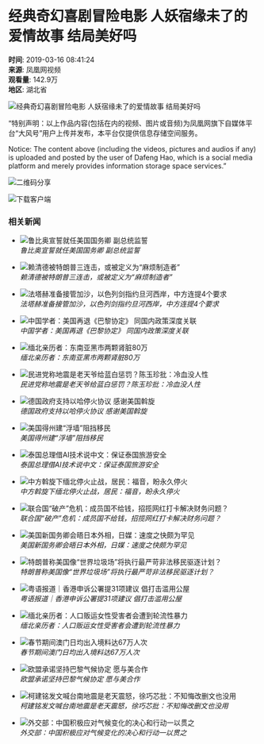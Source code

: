 # 经典奇幻喜剧冒险电影 人妖宿缘未了的爱情故事 结局美好吗

**时间**: 2019-03-16 08:41:24  
**来源**: 凤凰网视频  
**观看量**: 142.9万  
**地区**: 湖北省  

![经典奇幻喜剧冒险电影 人妖宿缘未了的爱情故事 结局美好吗](https://d.ifengimg.com/w72_h40/img1.ugc.ifeng.com/newugc/20190316/8/wemedia/42e86fb52f24d2dfe4474fc2612959b540706cf8_size340_w640_h360.png)  

“特别声明：以上作品内容(包括在内的视频、图片或音频)为凤凰网旗下自媒体平台“大风号”用户上传并发布，本平台仅提供信息存储空间服务。

Notice: The content above (including the videos, pictures and audios if any) is uploaded and posted by the user of Dafeng Hao, which is a social media platform and merely provides information storage space services.”  

![二维码分享](//qrcode.ifeng.com/2024/11/09/e46678730381631c7fe366f056cbc987.png)  

![下载客户端](//x0.ifengimg.com/ucms/qr/2021_09/870CE559BCBD54DB36A25BFBFF6A8155BD3FAD3D_size1_w260_h260.png)  

### 相关新闻

-   ![鲁比奥宣誓就任美国国务卿 副总统监誓](https://d.ifengimg.com/w72_h40/x0.ifengimg.com/ucms/2025_04/0CF27688106FAF61DE8283FBC1198220CA85846C_size127_w1920_h1080.jpg)  
    _鲁比奥宣誓就任美国国务卿 副总统监誓_  

-   ![赖清德被特朗普三连击，或被定义为“麻烦制造者”](https://d.ifengimg.com/w72_h40/x0.ifengimg.com/ucms/2025_04/DF0936A2B5504AD47DD71124CF5535B0390E038C_size87_w864_h486.jpg)  
    _赖清德被特朗普三连击，或被定义为“麻烦制造者”_  

-   ![法塔赫准备接管加沙，以色列剑指约旦河西岸，中方连提4个要求](https://d.ifengimg.com/w72_h40/x0.ifengimg.com/ucms/2025_04/6F0CAF16E86EE875DACF722E091544A660D9137D_size101_w864_h486.jpg)  
    _法塔赫准备接管加沙，以色列剑指约旦河西岸，中方连提4个要求_  

-   ![中国学者：美国再退《巴黎协定》 同国内政策深度关联](https://d.ifengimg.com/w72_h40/x0.ifengimg.com/ucms/2025_04/B8E7AE468C629D3EC776C86028BDEB7BA15F92BD_size1185_w1890_h1063.png)  
    _中国学者：美国再退《巴黎协定》 同国内政策深度关联_  

-   ![缅北亲历者：东南亚黑市两颗肾脏80万](https://d.ifengimg.com/w72_h40/x0.ifengimg.com/ucms/2025_04/A9666BE86003D0C9B16E4862746BC8F06965D269_size398_w1920_h1080.jpg)  
    _缅北亲历者：东南亚黑市两颗肾脏80万_  

-   ![民进党称地震是老天爷给蓝白惩罚？陈玉珍批：冷血没人性](https://d.ifengimg.com/w72_h40/x0.ifengimg.com/ucms/2025_04/FEB20194C142189D93B92462018FCFF051CCBDFF_size86_w864_h486.jpg)  
    _民进党称地震是老天爷给蓝白惩罚？陈玉珍批：冷血没人性_  

-   ![德国政府支持以哈停火协议 感谢美国斡旋](https://d.ifengimg.com/w72_h40/x0.ifengimg.com/ucms/2025_04/BDF8DA71E70454C479966EC62B03CC118AE445AD_size107_w1920_h1080.jpg)  
    _德国政府支持以哈停火协议 感谢美国斡旋_  

-   ![美国得州建“浮墙”阻挡移民](https://d.ifengimg.com/w72_h40/x0.ifengimg.com/ucms/2025_04/03DFD7689DE6FBAA398D4FDA9D79340A87D62E91_size579_w969_h545.png)  
    _美国得州建“浮墙”阻挡移民_  

-   ![泰国总理借AI技术说中文：保证泰国旅游安全](https://d.ifengimg.com/w72_h40/x0.ifengimg.com/ucms/2025_04/C9C5F89E4AE9577B5C06DE5228AA6DC075EF7465_size631_w1280_h720.png)  
    _泰国总理借AI技术说中文：保证泰国旅游安全_  

-   ![中方斡旋下缅北停火止战，居民：福音，盼永久停火](https://d.ifengimg.com/w72_h40/x0.ifengimg.com/ucms/2025_04/C9463DE2FA3B9B3865766AD0BD25F91A463D778F_size43_w570_h320.jpg)  
    _中方斡旋下缅北停火止战，居民：福音，盼永久停火_  

-   ![联合国“破产”危机：成员国不给钱，招揽网红打卡解决财务问题？](https://d.ifengimg.com/w72_h40/x0.ifengimg.com/ucms/2024_52/183813B1C92019D807B89F89A62437B4D9D3AEA0_size796_w1088_h611.png)  
    _联合国“破产”危机：成员国不给钱，招揽网红打卡解决财务问题？_  

-   ![美国新国务卿会晤日本外相，日媒：速度之快颇为罕见](https://d.ifengimg.com/w72_h40/x0.ifengimg.com/ucms/2025_04/5C7A0E5D6BA05E9EB71C4DE747CE63D956A24D4C_size74_w862_h485.jpg)  
    _美国新国务卿会晤日本外相，日媒：速度之快颇为罕见_  

-   ![特朗普称美国像“世界垃圾场”将执行最严苛非法移民驱逐计划？](https://d.ifengimg.com/w72_h40/x0.ifengimg.com/ucms/2025_04/82AA2B1EB53D75B6BB042661A74E2C937E4C7B11_size62_w864_h486.jpg)  
    _特朗普称美国像“世界垃圾场”将执行最严苛非法移民驱逐计划？_  

-   ![粤语报道｜香港申诉公署提31项建议 倡打击滥用公屋](https://d.ifengimg.com/w72_h40/x0.ifengimg.com/ucms/2025_04/41FF2B875F59854E0BDF9F04C88963B2DF6234EA_size121_w1920_h1080.jpg)  
    _粤语报道｜香港申诉公署提31项建议 倡打击滥用公屋_  

-   ![缅北亲历者：人口贩运女性受害者会遭到轮流性暴力](https://d.ifengimg.com/w72_h40/x0.ifengimg.com/ucms/2025_04/E0E972D018762D25919C8646C703A92290A60033_size52_w975_h549.jpg)  
    _缅北亲历者：人口贩运女性受害者会遭到轮流性暴力_  

-   ![春节期间澳门日均出入境料达67万人次](https://d.ifengimg.com/w72_h40/x0.ifengimg.com/ucms/2025_04/81D8FC40CC890A3B16EBF4690F9F0B401F83DF9D_size111_w1920_h1080.jpg)  
    _春节期间澳门日均出入境料达67万人次_  

-   ![欧盟承诺坚持巴黎气候协定 愿与美合作](https://d.ifengimg.com/w72_h40/x0.ifengimg.com/ucms/2025_04/081780A3715EC13C9FF9AFE4B943545FF3E56C61_size121_w1920_h1080.jpg)  
    _欧盟承诺坚持巴黎气候协定 愿与美合作_  

-   ![柯建铭发文喊台南地震是老天震怒，徐巧芯批：不知悔改删文也没用](https://d.ifengimg.com/w72_h40/x0.ifengimg.com/ucms/2025_04/56D2346DBEF0AF3E792F2FA154CE661244F0D5F8_size96_w975_h549.jpg)  
    _柯建铭发文喊台南地震是老天震怒，徐巧芯批：不知悔改删文也没用_  

-   ![外交部：中国积极应对气候变化的决心和行动一以贯之](https://d.ifengimg.com/w72_h40/x0.ifengimg.com/ucms/2025_04/F1EC39B44159DBE5E9354BE7B3E290E5F5572A4F_size81_w1920_h1080.jpg)  
    _外交部：中国积极应对气候变化的决心和行动一以贯之_  
<!-- tcd_original_link https://pit.ifeng.com/c/7l5GVOHKEjC -->
